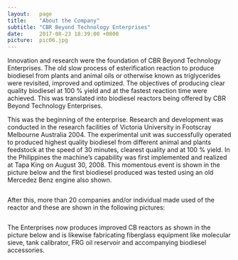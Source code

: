 ```yaml
---
layout:   page
title:    "About the Company"
subtitle: "CBR Beyond Technology Enterprises"
date:     2017-08-23 18:39:00 +0800
picture:  pic06.jpg
---
```


Innovation and research were the foundation of CBR Beyond Technology Enterprises. The old slow process of esterification reaction to produce biodiesel from plants and animal oils or otherwise known as triglycerides were revisited, improved and optimized. The objectives of  producing  clear quality biodiesel at 100 % yield and at the fastest reaction time were achieved. This was translated into biodiesel reactors being offered by CBR Beyond Technology Enterprises. 

This was the beginning of the enterprise. Research and development was conducted in the research facilities of Victoria University in Footscray Melbourne Australia 2004. The experimental unit was successfully operated to produced highest quality biodiesel from different animal and plants feedstock at the speed of 30 minutes, clearest quality and at 100 % yield. In the Philippines the machine’s capability was first implemented and realized at Tapa King on August 30, 2008. This momentous event is shown in the picture below and the first biodiesel produced  was tested using an old Mercedez Benz engine also shown.

<div class="slideshow">
  <div><img src="{{ site.baseurl }}{% link images/about01.png %}" alt=""/></div>
  <div><img src="{{ site.baseurl }}{% link images/about02.png %}" alt=""/></div>
</div>

After this, more than 20 companies and/or individual made used of the reactor and these are shown in the following pictures:

<div class="slideshow">
  <div><img src="{{ site.baseurl }}{% link images/about04.png %}" alt=""/></div>
  <div><img src="{{ site.baseurl }}{% link images/about03.png %}" alt=""/></div>
</div>

The Enterprises now produces improved CB reactors as shown in the picture below and is likewise fabricating fiberglass equipment like molecular sieve, tank calibrator, FRG oil reservoir and accompanying biodiesel accessories.
